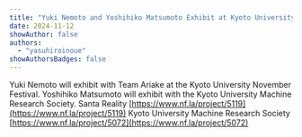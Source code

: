 ```yaml
---
title: "Yuki Nemoto and Yoshihiko Matsumoto Exhibit at Kyoto University November Festival"
date: 2024-11-12
showAuthor: false
authors:
  - "yasuhiroinoue"
showAuthorsBadges: false
---
```


Yuki Nemoto will exhibit with Team Ariake at the Kyoto University November Festival. Yoshihiko Matsumoto will exhibit with the Kyoto University Machine Research Society.
Santa Reality​ [https://www.nf.la/project/5119](https://www.nf.la/project/5119)
Kyoto University Machine Research Society [https://www.nf.la/project/5072](https://www.nf.la/project/5072)

